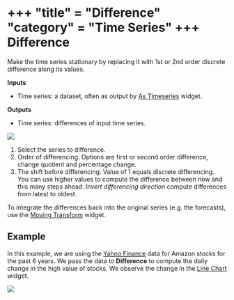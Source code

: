 +++
"title" = "Difference"
"category" = "Time Series"
+++
Difference
==========

Make the time series stationary by replacing it with 1st or 2nd order discrete difference along its values.

**Inputs**

- Time series: a dataset, often as output by [As Timeseries](../as_timeseries/) widget.

**Outputs**

- Time series: differences of input time series.

![](../images/difference.png)

1. Select the series to difference.
2. Order of differencing. Options are first or second order difference, change quotient and percentage change.
3. The shift before differencing. Value of 1 equals discrete differencing. You can use higher values to compute the difference between now and this many steps ahead. *Invert differencing direction* compute differences from latest to oldest. 

To integrate the differences back into the original series (e.g. the forecasts), use the [Moving Transform](../moving_transform_w/) widget.

Example
-------

In this example, we are using the [Yahoo Finance](yahoo_finance.md) data for Amazon stocks for the past 6 years. We pass the data to **Difference** to compute the daily change in the high value of stocks. We observe the change in the [Line Chart](../line_chart/) widget.

![](../images/Difference-Example.png)
